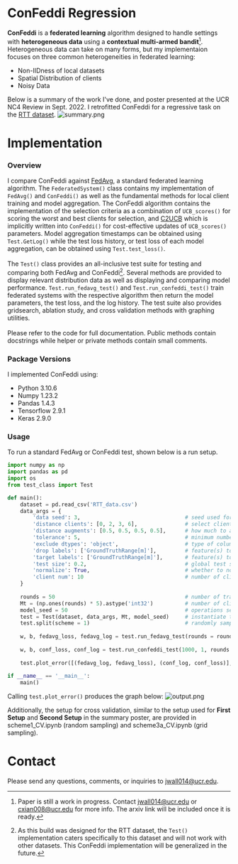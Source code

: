 # ConFeddi Regression
**ConFeddi** is a **federated learning** algorithm designed to handle settings with **heterogeneous data** using a **contextual multi-armed bandit**[^1]. Heterogeneous data can take on many forms, but my implementaion focuses on three common heterogeneities in federated learning:
- Non-IIDness of local datasets
- Spatial Distribution of clients
- Noisy Data

Below is a summary of the work I've done, and poster presented at the UCR NC4 Review in Sept. 2022. I retrofitted ConFeddi for a regressive task on the [RTT dataset][dataset].
![summary.png](https://www.dropbox.com/s/bdmpo6azpu9gjdf/summary.png?dl=0&raw=1)

# Implementation
### Overview
I compare ConFeddi against [FedAvg][paper1], a standard federated learning algorithm. The `FederatedSystem()` class contains my implementation of `FedAvg()` and `ConFeddi()` as well as the fundamental methods for local client training and model aggregation. The ConFeddi algorithm contains the implementation of the selection criteria as a combination of `UCB_scores()` for scoring the worst and best clients for selection, and [C2UCB][paper2] which is implicitly written into `ConFeddi()` for cost-effective updates of `UCB_scores()` parameters. Model aggregation timestamps can be obtained using `Test.GetLog()` while the test loss history, or test loss of each model aggregation, can be obtained using `Test.test_loss()`.\
\
The `Test()` class provides an all-inclusive test suite for testing and comparing both FedAvg and ConFeddi[^2]. Several methods are provided to display relevant distribution data as well as displaying and comparing model performance. `Test.run_fedavg_test()` and `Test.run_confeddi_test()` train federated systems with the respective algorithm then return the model parameters, the test loss, and the log history. The test suite also provides gridsearch, ablation study, and cross validation methods with graphing utilities.\
\
Please refer to the code for full documentation. Public methods contain docstrings while helper or private methods contain small comments.

### Package Versions
I implemented ConFeddi using:
- Python 3.10.6
- Numpy 1.23.2
- Pandas 1.4.3
- Tensorflow 2.9.1
- Keras 2.9.0

### Usage
To run a standard FedAvg or ConFeddi test, shown below is a run setup.
```python
import numpy as np
import pandas as pd
import os
from test_class import Test

def main():
    dataset = pd.read_csv('RTT_data.csv')
    data_args = {
        'data seed': 3,                                 # seed used for all data splitting procedures
        'distance clients': [0, 2, 3, 6],               # select clients to add distance to for spatial heterogeneity
        'distance augments': [0.5, 0.5, 0.5, 0.5],      # how much to add to client distances (in kilometers)
        'tolerance': 5,                                 # minimum number of samples a client can have
        'exclude dtypes': 'object',                     # type of columns to remove (complex values in RTT dataset case)
        'drop labels': ['GroundTruthRange[m]'],         # feature(s) to drop for data
        'target labels': ['GroundTruthRange[m]'],       # feature(s) to predict
        'test size': 0.2,                               # global test set size
        'normalize': True,                              # whether to normalize client data locally, and global test set
        'client num': 10                                # number of clients to distribute data for
    }
    
    rounds = 50                                         # number of training rounds
    Mt = (np.ones(rounds) * 5).astype('int32')          # number of clients to select each round for ConFeddi
    model_seed = 50                                     # operations seed for tf
    test = Test(dataset, data_args, Mt, model_seed)     # instantiate test suite
    test.split(scheme = 1)                              # randomly sample data into 10 (default) clients
    
    w, b, fedavg_loss, fedavg_log = test.run_fedavg_test(rounds = rounds, frac_clients = 0.5)
    
    w, b, conf_loss, conf_log = test.run_confeddi_test(1000, 1, rounds = 50, context = [0])
    
    test.plot_error([(fedavg_log, fedavg_loss), (conf_log, conf_loss)], ['green', 'blue'], ['FedAvg MSE', 'ConFeddi MSE'], (0.1, 0.5))
    
if __name__ == '__main__':
    main()
```

Calling `test.plot_error()` produces the graph below:
![output.png](https://www.dropbox.com/s/18xk14oyatlgr3f/output.png?dl=0&raw=1)

Additionally, the setup for cross validation, similar to the setup used for **First Setup** and **Second Setup** in the summary poster, are provided in scheme1_CV.ipynb (random sampling) and scheme3a_CV.ipynb (grid sampling).

# Contact
Please send any questions, comments, or inquiries to jwall014@ucr.edu.


[^1]: Paper is still a work in progress. Contact jwall014@ucr.edu or cxian008@ucr.edu for more info. The arxiv link will be included once it is ready.

[^2]: As this build was designed for the RTT dataset, the `Test()` implementation caters specifically to this dataset and will not work with other datasets. This ConFeddi implementation will be generalized in the future.

[dataset]: <https://www.researchgate.net/publication/329887019_A_Machine_Learning_Approach_for_Wi-Fi_RTT_Ranging>

[paper1]: <https://arxiv.org/abs/1602.05629>

[paper2]: <https://epubs.siam.org/doi/abs/10.1137/1.9781611973440.53>